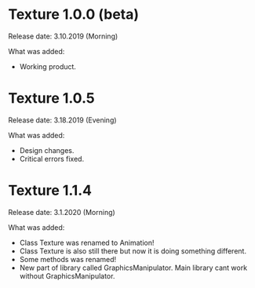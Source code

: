# Texture 1.0.0 (beta)

Release date: 3.10.2019 (Morning)

What was added:
* Working product.
#

# Texture 1.0.5
Release date: 3.18.2019 (Evening)

What was added:
* Design changes.
* Critical errors fixed.
#

# Texture 1.1.4
Release date: 3.1.2020 (Morning)

What was added:
* Class Texture was renamed to Animation!
* Class Texture is also still there but now it is doing something different.
* Some methods was renamed!
* New part of library called GraphicsManipulator. Main library cant work without GraphicsManipulator.
#
